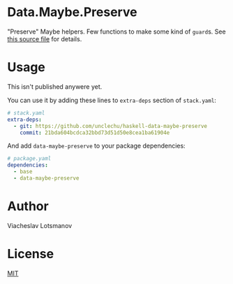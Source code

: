 # Data.Maybe.Preserve

"Preserve" Maybe helpers. Few functions to make some kind of `guard`s.
See [this source file](src/Data/Maybe/Preserve.hs) for details.

# Usage

This isn't published anywere yet.

You can use it by adding these lines to `extra-deps` section of `stack.yaml`:

```yaml
# stack.yaml
extra-deps:
  - git: https://github.com/unclechu/haskell-data-maybe-preserve
    commit: 21bda604bcdca32bbd73d51d50e8cea1ba61904e
```

And add `data-maybe-preserve` to your package dependencies:

```yaml
# package.yaml
dependencies:
  - base
  - data-maybe-preserve
```

# Author

Viacheslav Lotsmanov

# License

[MIT](LICENSE)
